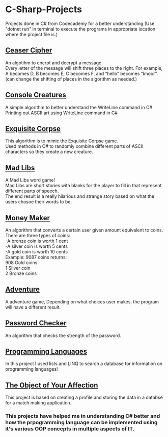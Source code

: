 # C-Sharp-Projects
Projects done in C# from Codecademy for a better understanding
(Use "dotnet run" in terminal to execute the programs in appropriate location where the project file is.) 

## [Ceaser Cipher](https://github.com/aditya-tekale-99/C-Sharp-Projects/tree/main/Caesar%20Cipher)
An algotihm to encrpt and decrypt a message.  
Every letter of the message will shift three places to the right. For example, A becomes D, B becomes E, C becomes F, and “hello” becomes “khoor”.  
(can change the shifting of places in the algorithm as needed.)

## [Console Creatures](https://github.com/aditya-tekale-99/C-Sharp-Projects/tree/main/Console%20Creatures)
A simple algorithm to better understand the WriteLine command in C#  
Printing out ASCII art using WriteLine command in C# 

## [Exquisite Corpse](https://github.com/aditya-tekale-99/C-Sharp-Projects/tree/main/Exquisite%20Corpse)
This algorithm is to mimic the Exquisite Corpse game.   
Used methods in C# to randomly combine different parts of ASCII characters so they create a new creature.

## [Mad Libs](https://github.com/aditya-tekale-99/C-Sharp-Projects/tree/main/Mad%20Libs)
A Mad Libs word game!   
Mad Libs are short stories with blanks for the player to fill in that represent different parts of speech.   
The end result is a really hilarious and strange story based on what the users chosoe their words to be.  

## [Money Maker](https://github.com/aditya-tekale-99/C-Sharp-Projects/tree/main/Money%20Maker)
An algorithm that converts a certain user given amount equivalent to coins.  
There are three types of coins:  
    -A bronze coin is worth 1 cent  
    -A silver coin is worth 5 cents  
    -A gold coin is worth 10 cents  
Example: 9087 coins returns:   
908 Gold coins  
1 Silver coin  
2 Bronze coins  

## [Adventure](https://github.com/aditya-tekale-99/C-Sharp-Projects/tree/main/Own%20Adventure)
A adventure game,  Depending on what choices user makes, the program will have a different result.

## [Password Checker](https://github.com/aditya-tekale-99/C-Sharp-Projects/tree/main/Password%20Checker)
An algorithm that checks the strength of the password.

## [Programming Languages](https://github.com/aditya-tekale-99/C-Sharp-Projects/tree/main/Programming%20Languages)
In this project I used lists and LINQ to search a database for information on programming languages!

## [The Object of Your Affection](https://github.com/aditya-tekale-99/C-Sharp-Projects/tree/main/The%20Object%20of%20Your%20Affection)
This project is based on creating a profile and storing the data in a databse for a match making application.



### This projects have helped me in understanding C# better and how the prpogramming language can be implemented using it's various OOP concepts in multiple aspects of IT.
